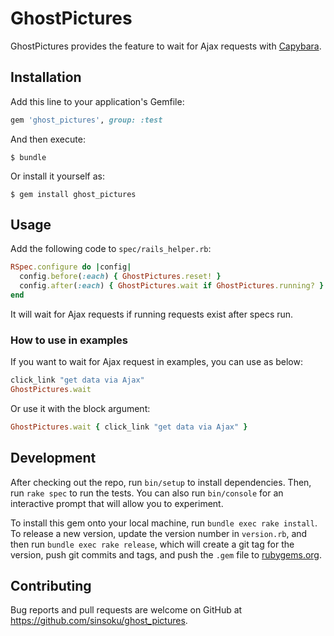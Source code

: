 # GhostPictures

GhostPictures provides the feature to wait for Ajax requests with [Capybara](https://github.com/teamcapybara/capybara).

## Installation

Add this line to your application's Gemfile:

```ruby
gem 'ghost_pictures', group: :test
```

And then execute:

    $ bundle

Or install it yourself as:

    $ gem install ghost_pictures

## Usage

Add the following code to `spec/rails_helper.rb`:

```rb
RSpec.configure do |config|
  config.before(:each) { GhostPictures.reset! }
  config.after(:each) { GhostPictures.wait if GhostPictures.running? }
end
```

It will wait for Ajax requests if running requests exist after specs run.

### How to use in examples

If you want to wait for Ajax request in examples, you can use as below:

```rb
click_link "get data via Ajax"
GhostPictures.wait
```

Or use it with the block argument:

```rb
GhostPictures.wait { click_link "get data via Ajax" }
```

## Development

After checking out the repo, run `bin/setup` to install dependencies. Then, run `rake spec` to run the tests. You can also run `bin/console` for an interactive prompt that will allow you to experiment.

To install this gem onto your local machine, run `bundle exec rake install`. To release a new version, update the version number in `version.rb`, and then run `bundle exec rake release`, which will create a git tag for the version, push git commits and tags, and push the `.gem` file to [rubygems.org](https://rubygems.org).

## Contributing

Bug reports and pull requests are welcome on GitHub at https://github.com/sinsoku/ghost_pictures.
